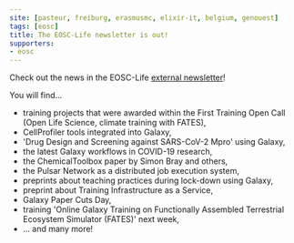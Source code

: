 ```yaml
---
site: [pasteur, freiburg, erasmusmc, elixir-it, belgium, genouest]
tags: [eosc]
title: The EOSC-Life newsletter is out!
supporters:
- eosc
---
```


Check out the news in the EOSC-Life [external newsletter](https://mailchi.mp/eosc-life/newsletter-2020oct)!

You will find...

- training projects that were awarded within the First Training Open Call (Open Life Science, climate training with FATES),
- CellProfiler tools integrated into Galaxy,
- 'Drug Design and Screening against SARS-CoV-2 Mpro' using Galaxy,
- the latest Galaxy workflows in COVID-19 research,
- the ChemicalToolbox paper by Simon Bray and others,
- the Pulsar Network as a distributed job execution system,
- preprints about teaching practices during lock-down using Galaxy,
- preprint about Training Infrastructure as a Service,
- Galaxy Paper Cuts Day,
- training 'Online Galaxy Training on Functionally Assembled Terrestrial Ecosystem Simulator (FATES)' next week,
- ... and many more!
